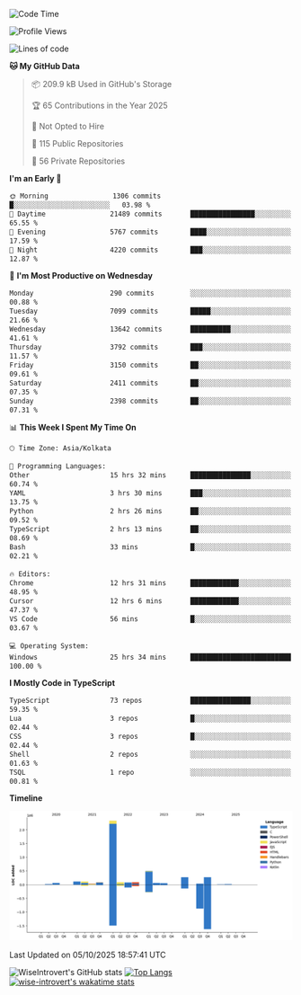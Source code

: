 <!--START_SECTION:waka-->
![Code Time](http://img.shields.io/badge/Code%20Time-4%2C351%20hrs%209%20mins-blue)

![Profile Views](http://img.shields.io/badge/Profile%20Views-0-blue)

![Lines of code](https://img.shields.io/badge/From%20Hello%20World%20I%27ve%20Written-4.2%20million%20lines%20of%20code-blue)

**🐱 My GitHub Data** 

> 📦 209.9 kB Used in GitHub's Storage 
 > 
> 🏆 65 Contributions in the Year 2025
 > 
> 🚫 Not Opted to Hire
 > 
> 📜 115 Public Repositories 
 > 
> 🔑 56 Private Repositories 
 > 
**I'm an Early 🐤** 

```text
🌞 Morning                1306 commits        █░░░░░░░░░░░░░░░░░░░░░░░░   03.98 % 
🌆 Daytime                21489 commits       ████████████████░░░░░░░░░   65.55 % 
🌃 Evening                5767 commits        ████░░░░░░░░░░░░░░░░░░░░░   17.59 % 
🌙 Night                  4220 commits        ███░░░░░░░░░░░░░░░░░░░░░░   12.87 % 
```
📅 **I'm Most Productive on Wednesday** 

```text
Monday                   290 commits         ░░░░░░░░░░░░░░░░░░░░░░░░░   00.88 % 
Tuesday                  7099 commits        █████░░░░░░░░░░░░░░░░░░░░   21.66 % 
Wednesday                13642 commits       ██████████░░░░░░░░░░░░░░░   41.61 % 
Thursday                 3792 commits        ███░░░░░░░░░░░░░░░░░░░░░░   11.57 % 
Friday                   3150 commits        ██░░░░░░░░░░░░░░░░░░░░░░░   09.61 % 
Saturday                 2411 commits        ██░░░░░░░░░░░░░░░░░░░░░░░   07.35 % 
Sunday                   2398 commits        ██░░░░░░░░░░░░░░░░░░░░░░░   07.31 % 
```


📊 **This Week I Spent My Time On** 

```text
🕑︎ Time Zone: Asia/Kolkata

💬 Programming Languages: 
Other                    15 hrs 32 mins      ███████████████░░░░░░░░░░   60.74 % 
YAML                     3 hrs 30 mins       ███░░░░░░░░░░░░░░░░░░░░░░   13.75 % 
Python                   2 hrs 26 mins       ██░░░░░░░░░░░░░░░░░░░░░░░   09.52 % 
TypeScript               2 hrs 13 mins       ██░░░░░░░░░░░░░░░░░░░░░░░   08.69 % 
Bash                     33 mins             █░░░░░░░░░░░░░░░░░░░░░░░░   02.21 % 

🔥 Editors: 
Chrome                   12 hrs 31 mins      ████████████░░░░░░░░░░░░░   48.95 % 
Cursor                   12 hrs 6 mins       ████████████░░░░░░░░░░░░░   47.37 % 
VS Code                  56 mins             █░░░░░░░░░░░░░░░░░░░░░░░░   03.67 % 

💻 Operating System: 
Windows                  25 hrs 34 mins      █████████████████████████   100.00 % 
```

**I Mostly Code in TypeScript** 

```text
TypeScript               73 repos            ███████████████░░░░░░░░░░   59.35 % 
Lua                      3 repos             █░░░░░░░░░░░░░░░░░░░░░░░░   02.44 % 
CSS                      3 repos             █░░░░░░░░░░░░░░░░░░░░░░░░   02.44 % 
Shell                    2 repos             ░░░░░░░░░░░░░░░░░░░░░░░░░   01.63 % 
TSQL                     1 repo              ░░░░░░░░░░░░░░░░░░░░░░░░░   00.81 % 
```



**Timeline**

![Lines of Code chart](https://raw.githubusercontent.com/wise-introvert/wise-introvert/master/assets/bar_graph.png)


 Last Updated on 05/10/2025 18:57:41 UTC
<!--END_SECTION:waka-->

![WiseIntrovert's GitHub stats](https://github-readme-stats.vercel.app/api?username=wise-introvert&count_private=true&show_icons=true)
[![Top Langs](https://github-readme-stats.vercel.app/api/top-langs/?username=wise-introvert&langs_count=10)](https://github.com/anuraghazra/github-readme-stats)
[![wise-introvert's wakatime stats](https://github-readme-stats.vercel.app/api/wakatime?username=wiseintrovert)](https://github.com/anuraghazra/github-readme-stats)
